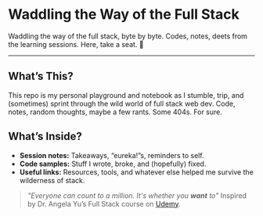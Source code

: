 # Waddling the Way of the Full Stack

Waddling the way of the full stack, byte by byte.
Codes, notes, deets from the learning sessions. Here, take a seat. 💺

---

## What’s This?

This repo is my personal playground and notebook as I stumble, trip, and (sometimes) sprint through the wild world of full stack web dev.
Code, notes, random thoughts, maybe a few rants. Some 404s. For sure.

## What’s Inside?

- **Session notes:** Takeaways, “eureka!”s, reminders to self.
- **Code samples:** Stuff I wrote, broke, and (hopefully) fixed.
- **Useful links:** Resources, tools, and whatever else helped me survive the wilderness of stack.


> *"Everyone can count to a million. It's whether you **want** to"*
> Inspired by Dr. Angela Yu’s Full Stack course on [Udemy](https://www.udemy.com/course/the-complete-web-development-bootcamp/).
